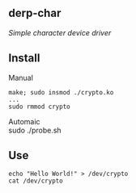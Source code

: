 derp-char
---------

*Simple character device driver*

Install
-------

Manual  

    make; sudo insmod ./crypto.ko  
    ...  
    sudo rmmod crypto  

Automaic  
    sudo ./probe.sh   

Use
---

    echo "Hello World!" > /dev/crypto  
    cat /dev/crypto  
